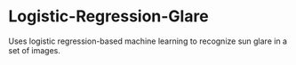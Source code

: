 # Logistic-Regression-Glare
Uses logistic regression-based machine learning to recognize sun glare in a set of images.
